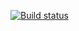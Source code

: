 [![Build status](https://ci.appveyor.com/api/projects/status/cobhb7i2qdaw9yda?svg=true)](https://ci.appveyor.com/project/davmarat/httpfront)